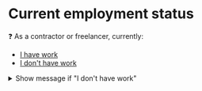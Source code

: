# Current employment status

:question: As a contractor or freelancer, currently:
- [I have work](./4_main_form_contractor.md)
- [I don't have work](./4_main_form_contractor.md)

<details>
	<summary>Show message if "I don't have work"</summary>
	Please fill out the survey as though you were still working at your last contract or with your last freelance client.
</details>